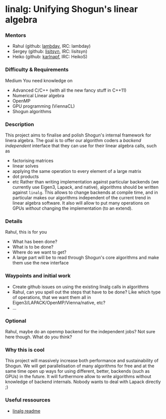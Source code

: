 # linalg: Unifying Shogun's linear algebra

### Mentors
 * Rahul (github: [lambday](https://github.com/lambday), IRC: lambday)
 * Sergey (github: [lisitsyn](https://github.com/lisitsyn), IRC: lisitsyn)
 * Heiko (github: [karlnapf](https://github.com/karlnapf), IRC: HeikoS)

### Difficulty & Requirements
Medium
You need knowledge on
 * Advanced C/C++ (with all the new fancy stuff in C++11)
 * Numerical Linear algebra
 * OpenMP
 * GPU programming (ViennaCL)
 * Shogun algorithms

### Description
This project aims to finalise and polish Shogun's internal framework for linera algebra. The goal is to offer our algorithm coders a *backend independent* interface that they can use for their linear algebra calls, such as
 * factorising matrices
 * linear solves
 * applying the same operation to every element of a large matrix
 * dot products
 * etc
Rather than writing implementation against particular backends (we currently use Eigen3, Lapack, and native), algorithms should be written against ```linalg```. This allows to change backends at compile time, and in particular makes our algorithms independent of the current trend in linear algebra software. It also will allow to put many operations on GPUs *without* changing the implementation (to an extend).

### Details
Rahul, this is for you
 * What has been done?
 * What is to be done?
 * Where do we want to get?
 * A large part will be to read through Shogun's core algorithms and make them use the new interface

### Waypoints and initial work
 * Create github issues on using the existing linalg calls in algorithms
 * Rahul, can you spell out the steps that have to be done? Like which type of operations, that we want them all in Eigen3/LAPACK/OpenMP/Vienna/native, etc?
 * ...

### Optional
Rahul, maybe do an openmp backend for the independent jobs? Not sure here though. What do you think?

### Why this is cool
This project will massively increase both performance and sustainability of Shogun. We will get parallelisation of many algorithms for free and at the same time open up ways for using different, better, backends (such as GPUs) in the future. It will furthermore allow to write algorithms without knowledge of backend internals. Nobody wants to deal with Lapack directly ;)

### Useful ressources
 * [linalg readme](https://github.com/shogun-toolbox/shogun/wiki/README_linalg)